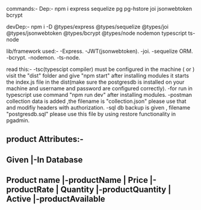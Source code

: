 commands:-
  Dep:-
    npm i express sequelize pg pg-hstore joi jsonwebtoken bcrypt

  devDep:-
    npm i -D @types/express @types/sequelize @types/joi @types/jsonwebtoken @types/bcrypt @types/node nodemon typescript ts-node

lib/framework used:-
  -Express.
  -JWT(jsonwebtoken).
  -joi.
  -sequelize ORM.
  -bcrypt.
  -nodemon.
  -ts-node.

read this:-
  -tsc(typescipt compiler) must be configured in the machine ( or ) visit the "dist" folder and give "npm start" after installing modules it starts the index.js file in the dist(make sure the postgresdb is installed on your machine and username and password are configured correctly).
  -for run in typescript use command "npm run dev" after installing modules.
  -postman collection data is added ,the filename is "collection.json" please use that and modifiy headers with authorization.
  -sql db backup is given , filename "postgresdb.sql" please use this file by using restore functionality in pgadmin.

product Attributes:-
--------------------------------
Given        |-In Database
--------------------------------
Product name |-productName
             |
Price        |-productRate
             |
Quantity     |-productQuantity
             |
Active       |-productAvailable
---------------------------------

  
